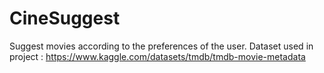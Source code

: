 # CineSuggest
Suggest movies according to the preferences of the user.
Dataset used in project : https://www.kaggle.com/datasets/tmdb/tmdb-movie-metadata
